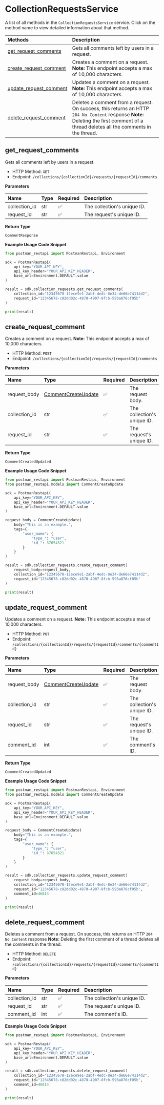 # CollectionRequestsService

A list of all methods in the `CollectionRequestsService` service. Click on the method name to view detailed information about that method.

| Methods                                           | Description                                                                                                                                                                           |
| :------------------------------------------------ | :------------------------------------------------------------------------------------------------------------------------------------------------------------------------------------ |
| [get_request_comments](#get_request_comments)     | Gets all comments left by users in a request.                                                                                                                                         |
| [create_request_comment](#create_request_comment) | Creates a comment on a request. **Note:** This endpoint accepts a max of 10,000 characters.                                                                                           |
| [update_request_comment](#update_request_comment) | Updates a comment on a request. **Note:** This endpoint accepts a max of 10,000 characters.                                                                                           |
| [delete_request_comment](#delete_request_comment) | Deletes a comment from a request. On success, this returns an HTTP `204 No Content` response **Note:** Deleting the first comment of a thread deletes all the comments in the thread. |

## get_request_comments

Gets all comments left by users in a request.

- HTTP Method: `GET`
- Endpoint: `/collections/{collectionId}/requests/{requestId}/comments`

**Parameters**

| Name          | Type | Required | Description                 |
| :------------ | :--- | :------- | :-------------------------- |
| collection_id | str  | ✅       | The collection's unique ID. |
| request_id    | str  | ✅       | The request's unique ID.    |

**Return Type**

`CommentResponse`

**Example Usage Code Snippet**

```python
from postman_restapi import PostmanRestapi, Environment

sdk = PostmanRestapi(
    api_key="YOUR_API_KEY",
    api_key_header="YOUR_API_KEY_HEADER",
    base_url=Environment.DEFAULT.value
)

result = sdk.collection_requests.get_request_comments(
    collection_id="12345678-12ece9e1-2abf-4edc-8e34-de66e74114d2",
    request_id="12345678-c82dd02c-4870-4907-8fcb-593a876cf05b"
)

print(result)
```

## create_request_comment

Creates a comment on a request. **Note:** This endpoint accepts a max of 10,000 characters.

- HTTP Method: `POST`
- Endpoint: `/collections/{collectionId}/requests/{requestId}/comments`

**Parameters**

| Name          | Type                                                    | Required | Description                 |
| :------------ | :------------------------------------------------------ | :------- | :-------------------------- |
| request_body  | [CommentCreateUpdate](../models/CommentCreateUpdate.md) | ✅       | The request body.           |
| collection_id | str                                                     | ✅       | The collection's unique ID. |
| request_id    | str                                                     | ✅       | The request's unique ID.    |

**Return Type**

`CommentCreatedUpdated`

**Example Usage Code Snippet**

```python
from postman_restapi import PostmanRestapi, Environment
from postman_restapi.models import CommentCreateUpdate

sdk = PostmanRestapi(
    api_key="YOUR_API_KEY",
    api_key_header="YOUR_API_KEY_HEADER",
    base_url=Environment.DEFAULT.value
)

request_body = CommentCreateUpdate(
    body="This is an example.",
    tags={
        "user_name": {
            "type_": "user",
            "id_": 87654321
        }
    }
)

result = sdk.collection_requests.create_request_comment(
    request_body=request_body,
    collection_id="12345678-12ece9e1-2abf-4edc-8e34-de66e74114d2",
    request_id="12345678-c82dd02c-4870-4907-8fcb-593a876cf05b"
)

print(result)
```

## update_request_comment

Updates a comment on a request. **Note:** This endpoint accepts a max of 10,000 characters.

- HTTP Method: `PUT`
- Endpoint: `/collections/{collectionId}/requests/{requestId}/comments/{commentId}`

**Parameters**

| Name          | Type                                                    | Required | Description                 |
| :------------ | :------------------------------------------------------ | :------- | :-------------------------- |
| request_body  | [CommentCreateUpdate](../models/CommentCreateUpdate.md) | ✅       | The request body.           |
| collection_id | str                                                     | ✅       | The collection's unique ID. |
| request_id    | str                                                     | ✅       | The request's unique ID.    |
| comment_id    | int                                                     | ✅       | The comment's ID.           |

**Return Type**

`CommentCreatedUpdated`

**Example Usage Code Snippet**

```python
from postman_restapi import PostmanRestapi, Environment
from postman_restapi.models import CommentCreateUpdate

sdk = PostmanRestapi(
    api_key="YOUR_API_KEY",
    api_key_header="YOUR_API_KEY_HEADER",
    base_url=Environment.DEFAULT.value
)

request_body = CommentCreateUpdate(
    body="This is an example.",
    tags={
        "user_name": {
            "type_": "user",
            "id_": 87654321
        }
    }
)

result = sdk.collection_requests.update_request_comment(
    request_body=request_body,
    collection_id="12345678-12ece9e1-2abf-4edc-8e34-de66e74114d2",
    request_id="12345678-c82dd02c-4870-4907-8fcb-593a876cf05b",
    comment_id=46814
)

print(result)
```

## delete_request_comment

Deletes a comment from a request. On success, this returns an HTTP `204 No Content` response **Note:** Deleting the first comment of a thread deletes all the comments in the thread.

- HTTP Method: `DELETE`
- Endpoint: `/collections/{collectionId}/requests/{requestId}/comments/{commentId}`

**Parameters**

| Name          | Type | Required | Description                 |
| :------------ | :--- | :------- | :-------------------------- |
| collection_id | str  | ✅       | The collection's unique ID. |
| request_id    | str  | ✅       | The request's unique ID.    |
| comment_id    | int  | ✅       | The comment's ID.           |

**Example Usage Code Snippet**

```python
from postman_restapi import PostmanRestapi, Environment

sdk = PostmanRestapi(
    api_key="YOUR_API_KEY",
    api_key_header="YOUR_API_KEY_HEADER",
    base_url=Environment.DEFAULT.value
)

result = sdk.collection_requests.delete_request_comment(
    collection_id="12345678-12ece9e1-2abf-4edc-8e34-de66e74114d2",
    request_id="12345678-c82dd02c-4870-4907-8fcb-593a876cf05b",
    comment_id=46814
)

print(result)
```

<!-- This file was generated by liblab | https://liblab.com/ -->
